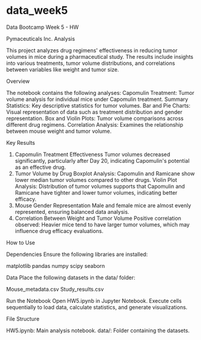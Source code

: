 # data_week5
Data Bootcamp Week 5 - HW

Pymaceuticals Inc. Analysis

This project analyzes drug regimens' effectiveness in reducing tumor volumes in mice during a pharmaceutical study. The results include insights into various treatments, tumor volume distributions, and correlations between variables like weight and tumor size.

Overview

The notebook contains the following analyses:
Capomulin Treatment: Tumor volume analysis for individual mice under Capomulin treatment.
Summary Statistics: Key descriptive statistics for tumor volumes.
Bar and Pie Charts: Visual representation of data such as treatment distribution and gender representation.
Box and Violin Plots: Tumor volume comparisons across different drug regimens.
Correlation Analysis: Examines the relationship between mouse weight and tumor volume.


Key Results

1. Capomulin Treatment Effectiveness
Tumor volumes decreased significantly, particularly after Day 20, indicating Capomulin's potential as an effective drug.
2. Tumor Volume by Drug
Boxplot Analysis: Capomulin and Ramicane show lower median tumor volumes compared to other drugs.
Violin Plot Analysis: Distribution of tumor volumes supports that Capomulin and Ramicane have tighter and lower tumor volumes, indicating better efficacy.
3. Mouse Gender Representation
Male and female mice are almost evenly represented, ensuring balanced data analysis.
4. Correlation Between Weight and Tumor Volume
Positive correlation observed: Heavier mice tend to have larger tumor volumes, which may influence drug efficacy evaluations.


How to Use

Dependencies
Ensure the following libraries are installed:

matplotlib
pandas
numpy
scipy
seaborn


Data
Place the following datasets in the data/ folder:

Mouse_metadata.csv
Study_results.csv


Run the Notebook
Open HW5.ipynb in Jupyter Notebook.
Execute cells sequentially to load data, calculate statistics, and generate visualizations.


File Structure

HW5.ipynb: Main analysis notebook.
data/: Folder containing the datasets.

